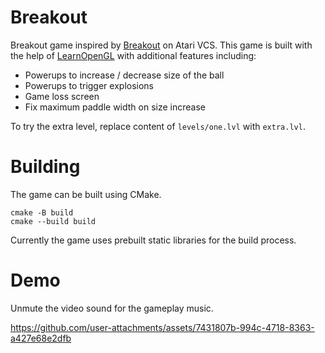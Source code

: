 # Breakout

Breakout game inspired by [Breakout](https://en.wikipedia.org/wiki/Breakout_(video_game)) on Atari VCS. This game is built with the help of [LearnOpenGL](https://www.learnopengl.com/) with additional features including:
- Powerups to increase / decrease size of the ball
- Powerups to trigger explosions
- Game loss screen
- Fix maximum paddle width on size increase

To try the extra level, replace content of `levels/one.lvl` with `extra.lvl`.

# Building

The game can be built using CMake.
```
cmake -B build
cmake --build build
```

Currently the game uses prebuilt static libraries for the build process.


# Demo
Unmute the video sound for the gameplay music.

https://github.com/user-attachments/assets/7431807b-994c-4718-8363-a427e68e2dfb